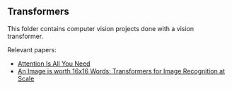 ## Transformers

This folder contains computer vision projects done with a vision transformer.

Relevant papers:
  * <a href="https://arxiv.org/abs/1706.03762">Attention Is All You Need</a>
  * <a href="https://arxiv.org/abs/2010.11929">An Image is worth 16x16 Words: Transformers for Image Recognition at Scale</a>
